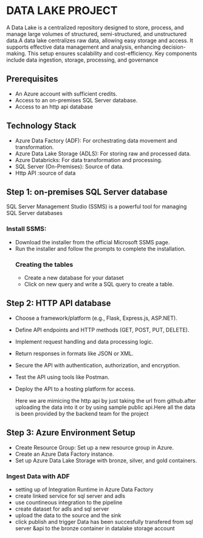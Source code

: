  # DATA LAKE PROJECT
 
 A Data Lake is a centralized repository designed to store, process, and manage large volumes of structured, semi-structured, and unstructured data.A data lake centralizes raw data, allowing easy storage and access. It supports effective data management and analysis, enhancing decision-making. This setup ensures scalability and cost-efficiency. Key components include data ingestion, storage, processing, and governance
            
 ## Prerequisites
 * An Azure account with sufficient credits.
 * Access to an on-premises SQL Server database.
 * Access to an http api database

## Technology Stack
* Azure Data Factory (ADF): For orchestrating data movement and transformation.
* Azure Data Lake Storage (ADLS): For storing raw and processed data.
* Azure Databricks: For data transformation and processing.
* SQL Server (On-Premises): Source of data.
* Http API :source of data

 ## Step 1:  on-premises SQL Server database
 SQL Server Management Studio (SSMS) is a powerful tool for managing SQL Server databases
 ### Install SSMS:
* Download the installer from the official Microsoft SSMS page.
* Run the installer and follow the prompts to complete the installation.
   ### Creating the tables
  * Create a new database for your dataset 
  * Click on new query and write a SQL query to create a table.

## Step 2: HTTP API database
* Choose a framework/platform (e.g., Flask, Express.js, ASP.NET).
* Define API endpoints and HTTP methods (GET, POST, PUT, DELETE).
* Implement request handling and data processing logic.
* Return responses in formats like JSON or XML.
* Secure the API with authentication, authorization, and encryption.
* Test the API using tools like Postman.
* Deploy the API to a hosting platform for access.

   Here we are mimicing the http api by just taking the url from github.after uploading the data into it or by using sample public api.Here all the data is been provided by the backend team for the project
  
## Step 3: Azure Environment Setup
* Create Resource Group: Set up a new resource group in Azure.
* Create an Azure Data Factory instance.
* Set up Azure Data Lake Storage with bronze, silver, and gold containers.
### Ingest Data with ADF
 * setting up of Integration Runtime in Azure Data Factory
 * create linked service for sql server and adls
 * use countineous integration to the pipeline
 * create dataset for adls and sql server
 * upload the data to the source and the sink
 * click publish and trigger
Data has been succesfully transfered from sql server &api to the bronze container in datalake storage account   
  
